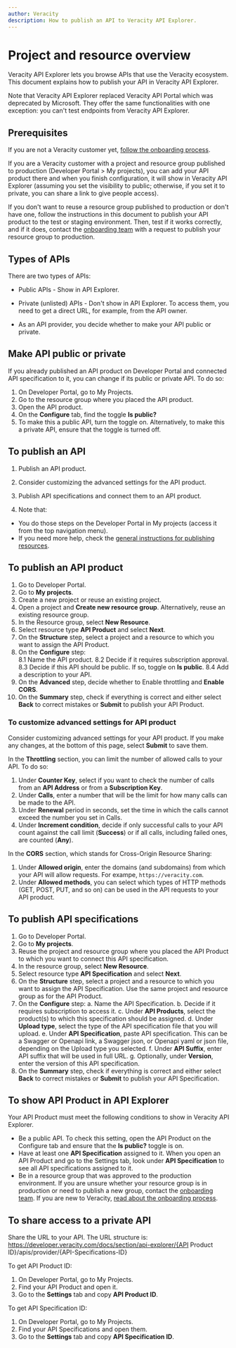 ```yaml
---
author: Veracity
description: How to publish an API to Veracity API Explorer.
---
```


# Project and resource overview

Veracity API Explorer lets you browse APIs that use the Veracity ecosystem. This document explains how to publish your API in Veracity API Explorer.

Note that Veracity API Explorer replaced Veracity API Portal which was deprecated by Microsoft. They offer the same functionalities with one exception: you can't test endpoints from Veracity API Explorer.


## Prerequisites

If you are not a Veracity customer yet, [follow the onboarding process](https://developer.veracity.com/docs/section/onboarding/onboarding).

If you are a Veracity customer with a project and resource group published to production (Developer Portal > My projects), you can add your API product there and when you finish configuration, it will show in Veracity API Explorer (assuming you set the visibility to public; otherwise, if you set it to private, you can share a link to give people access). 

If you don't want to reuse a resource group published to production or don't have one, follow the instructions in this document to publish your API product to the test or staging environment. Then, test if it works correctly, and if it does, contact the [onboarding team](mailto:onboarding@veracity.com) with a request to publish your resource group to production.

## Types of APIs
There are two types of APIs:
* Public APIs - Show in API Explorer. 
* Private (unlisted) APIs - Don't show in API Explorer. To access them, you need to get a direct URL, for example, from the API owner.

* As an API provider, you decide whether to make your API public or private.

## Make API public or private
If you already published an API product on Developer Portal and connected API specification to it, you can change if its public or private API. To do so:
1. On Developer Portal, go to My Projects.
2. Go to the resource group where you placed the API product.
3. Open the API product.
4. On the **Configure** tab, find the toggle **Is public?**
5. To make this a public API, turn the toggle on. Alternatively, to make this a private API, ensure that the toggle is turned off.

## To publish an API
1. Publish an API product.
2. Consider customizing the advanced settings for the API product.
3. Publish API specifications and connect them to an API product.

1. Note that:
* You do those steps on the Developer Portal in My projects (access it from the top navigation menu).
* If you need more help, check the [general instructions for publishing resources](https://developer.veracity.com/docs/section/developerexperience/introduction).

## To publish an API product
1. Go to Developer Portal.
2. Go to **My projects**.
3. Create a new project or reuse an existing project.
4. Open a project and **Create new resource group**. Alternatively, reuse an existing resource group.
5. In the Resource group, select **New Resource**.
6. Select resource type **API Product** and select **Next**.
7. On the **Structure** step, select a project and a resource to which you want to assign the API Product.
8. On the **Configure** step: 			
  8.1 Name the API product.
  8.2 Decide if it requires subscription approval.
  8.3 Decide if this API should be public. If so, toggle on **Is public**. 
  8.4 Add a description to your API. 
9. On the **Advanced** step, decide whether to Enable throttling and **Enable CORS**.
10. On the **Summary** step, check if everything is correct and either select **Back** to correct mistakes or **Submit** to publish your API Product.

### To customize advanced settings for API product
Consider customizing advanced settings for your API product. If you make any changes, at the bottom of this page, select **Submit** to save them.

In the **Throttling** section, you can limit the number of allowed calls to your API.  To do so:

1.	Under **Counter Key**, select if you want to check the number of calls from an **API Address** or from a **Subscription Key**.
2.	Under **Calls**, enter a number that will be the limit for how many calls can be made to the API.
3.	Under **Renewal** period in seconds, set the time in which the calls cannot exceed the number you set in Calls.
4.	Under **Increment condition**, decide if only successful calls to your API count against the call limit (**Success**) or if all calls, including failed ones, are counted (**Any**).

In the **CORS** section, which stands for Cross-Origin Resource Sharing:
1.	Under **Allowed origin**, enter the domains (and subdomains) from which your API will allow requests. For exampe, `https://veracity.com`. 
2.	Under **Allowed methods**, you can select which types of HTTP methods (GET, POST, PUT, and so on) can be used in the API requests to your API product.

## To publish API specifications
1.	Go to Developer Portal.
2.	Go to **My projects**.
3.	Reuse the project and resource group where you placed the API Product to which you want to connect this API specification.
4.	In the resource group, select **New Resource**.
5.	Select resource type **API Specification** and select **Next**.
6.	On the **Structure** step, select a project and a resource to which you want to assign the API Specification. Use the same project and resource group as for the API Product.
7.	On the **Configure** step: 
a.	Name the API Specification.
b.	Decide if it requires subscription to access it.
c.	Under **API Products**, select the product(s) to which this specification should be assigned.
d.	Under **Upload type**, select the type of the API specification file that you will upload.
e.	Under **API Specification**, paste API specification. This can be a Swagger or Openapi link, a Swagger json, or Openapi yaml or json file, depending on the Upload type you selected.
f.	Under **API Suffix**, enter API suffix that will be used in full URL. 
g.	Optionally, under **Version**, enter the version of this API specification.
8.	On the **Summary** step, check if everything is correct and either select **Back** to correct mistakes or **Submit** to publish your API Specification.

## To show API Product in API Explorer
Your API Product must meet the following conditions to show in Veracity API Explorer.
* Be a public API. To check this setting, open the API Product on the Configure tab and ensure that the **Is public?** toggle is on.
* Have at least one **API Specification** assigned to it. When you open an API Product and go to the Settings tab, look under **API Specification** to see all API specifications assigned to it.
* Be in a resource group that was approved to the production environment. If you are unsure whether your resource group is in production or need to publish a new group, contact the [onboarding team](mailto:onboarding@veracity.com). If you are new to Veracity, [read about the onboarding process](https://developer.veracity.com/docs/section/onboarding/onboarding).

## To share access to a private API
Share the URL to your API. The URL structure is:
https://developer.veracity.com/docs/section/api-explorer/{API Product ID}/apis/provider/{API-Specifications-ID}

To get API Product ID:

1. On Developer Portal, go to My Projects.
2. Find your API Product and open it.
3. Go to the **Settings** tab and copy **API Product ID**.

To get API Specification ID:

1. On Developer Portal, go to My Projects.
2. Find your API Specifications and open them.
3. Go to the **Settings** tab and copy **API Specification ID**.